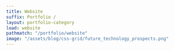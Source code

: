 ```yaml
---
title: Website
suffix: Portfolio / 
layout: portfolio-category
load: website
pathmatch: "/portfolio/website"
image: "/assets/blog/css-grid/future_technology_prospects.png"
---
```


